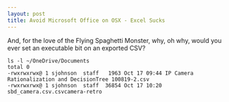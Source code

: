 ```yaml
---
layout: post
title: Avoid Microsoft Office on OSX - Excel Sucks
---
```

And, for the love of the Flying Spaghetti Monster, why, oh why, would you ever set an executable bit on an exported CSV?

    ls -l ~/OneDrive/Documents
    total 0
    -rwxrwxrwx@ 1 sjohnson  staff   1963 Oct 17 09:44 IP Camera Rationalization and DecisionTree 100819-2.csv
    -rwxrwxrwx@ 1 sjohnson  staff  36854 Oct 17 10:20 sbd_camera.csv.csvcamera-retro